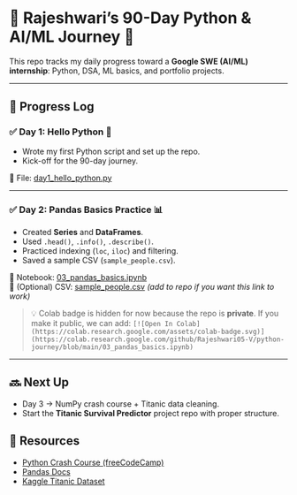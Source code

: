 # 🐍 Rajeshwari’s 90-Day Python & AI/ML Journey 🚀

This repo tracks my daily progress toward a **Google SWE (AI/ML) internship**: Python, DSA, ML basics, and portfolio projects.

---

## 📅 Progress Log

### ✅ Day 1: Hello Python 🎉
- Wrote my first Python script and set up the repo.
- Kick-off for the 90-day journey.

🔗 File: [day1_hello_python.py](https://github.com/Rajeshwari05-V/python-journey/blob/main/day1_hello_python.py)

---

### ✅ Day 2: Pandas Basics Practice 📊
- Created **Series** and **DataFrames**.
- Used `.head()`, `.info()`, `.describe()`.
- Practiced indexing (`loc`, `iloc`) and filtering.
- Saved a sample CSV (`sample_people.csv`).

🔗 Notebook: [03_pandas_basics.ipynb](https://github.com/Rajeshwari05-V/python-journey/blob/main/03_pandas_basics.ipynb)  
🔗 (Optional) CSV: [sample_people.csv](https://github.com/Rajeshwari05-V/python-journey/blob/main/sample_people.csv) *(add to repo if you want this link to work)*

> 💡 Colab badge is hidden for now because the repo is **private**. If you make it public, we can add:
> `[![Open In Colab](https://colab.research.google.com/assets/colab-badge.svg)](https://colab.research.google.com/github/Rajeshwari05-V/python-journey/blob/main/03_pandas_basics.ipynb)`

---

## 🔜 Next Up
- Day 3 → NumPy crash course + Titanic data cleaning.
- Start the **Titanic Survival Predictor** project repo with proper structure.

## 🔗 Resources
- [Python Crash Course (freeCodeCamp)](https://www.youtube.com/watch?v=rfscVS0vtbw)
- [Pandas Docs](https://pandas.pydata.org/docs/)
- [Kaggle Titanic Dataset](https://www.kaggle.com/c/titanic)
